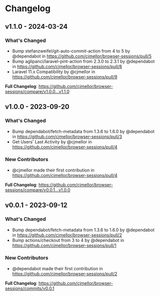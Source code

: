 # Changelog

## v1.1.0 - 2024-03-24

### What's Changed

* Bump stefanzweifel/git-auto-commit-action from 4 to 5 by @dependabot in https://github.com/cjmellor/browser-sessions/pull/5
* Bump aglipanci/laravel-pint-action from 2.3.0 to 2.3.1 by @dependabot in https://github.com/cjmellor/browser-sessions/pull/8
* Laravel 11.x Compatibility by @cjmellor in https://github.com/cjmellor/browser-sessions/pull/9

**Full Changelog**: https://github.com/cjmellor/browser-sessions/compare/v1.0.0...v1.1.0

## v1.0.0 - 2023-09-20

### What's Changed

- Bump dependabot/fetch-metadata from 1.3.6 to 1.6.0 by @dependabot in https://github.com/cjmellor/browser-sessions/pull/3
- Get Users' Last Activity by @cjmellor in https://github.com/cjmellor/browser-sessions/pull/4

### New Contributors

- @cjmellor made their first contribution in https://github.com/cjmellor/browser-sessions/pull/4

**Full Changelog**: https://github.com/cjmellor/browser-sessions/compare/v0.0.1...v1.0.0

## v0.0.1 - 2023-09-12

### What's Changed

- Bump dependabot/fetch-metadata from 1.3.6 to 1.6.0 by @dependabot in https://github.com/cjmellor/browser-sessions/pull/2
- Bump actions/checkout from 3 to 4 by @dependabot in https://github.com/cjmellor/browser-sessions/pull/1

### New Contributors

- @dependabot made their first contribution in https://github.com/cjmellor/browser-sessions/pull/2

**Full Changelog**: https://github.com/cjmellor/browser-sessions/commits/v0.0.1
